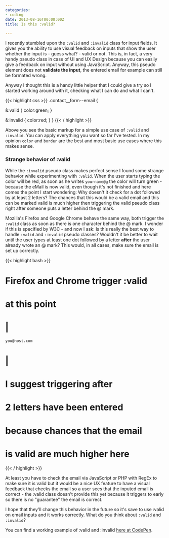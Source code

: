 ```yaml
---
categories:
- coding
date: 2013-08-16T00:00:00Z
title: Is this :valid?

---
```


I recently stumbled upon the `:valid` and `:invalid` class for input fields. It gives you the ability to use visual feedback on inputs that show the user whether the input is - guess what? - valid or not. This is, in fact, a very handy pseudo class in case of UI and UX Design because you can easily give a feedback on input without using JavaScript. Anyway, this pseudo element does not **validate the input**, the entered email for example can still be formated wrong. 

Anyway I thought this is a handy little helper that I could give a try so I started working around with it, checking what I can do and what I can't. 

{{< highlight css >}}
.contact__form--email {
 
  &:valid {
    color:green;
  }

  &:invalid {
    color:red;
  }
}
{{< / highlight >}}

Above you see the basic markup for a simple use case of `:valid` and `:invalid`. You can apply everything you want so far I've tested. In my opinion `color` and `border` are the best and most basic use cases where this makes sense.

### Strange behavior of :valid

While the `:invalid` pseudo class makes perfect sense I found some strange behavior while experimenting with `:valid`.
When the user starts typing the color will be red, as soon as he writes `yourname@g` the color will turn green - because the eMail is now valid, even though it's not finished and here comes the point I start wondering: Why doesn't it check for a dot followed by at least 2 letters? The chances that this would be a valid email and this can be marked valid is much higher then triggering the valid pseudo class right after someone puts a letter behind the @ mark.

Mozilla's Firefox and Google Chrome behave the same way, both trigger the `:valid` class as soon as there is one character behind the @ mark. I wonder if this is specified by W3C - and now I ask: Is this really the best way to handle `:valid` and `:invalid` pseudo classes? Wouldn't it be better to wait until the user types at least one dot followed by a letter **after** the user already wrote an @ mark? This would, in all cases, make sure the email is set up correctly.

{{< highlight bash >}}
# Firefox and Chrome trigger :valid 
# at this point
#       |
    you@host.com
#             | 
# I suggest triggering after 
# 2 letters have been entered
# because chances that the email
# is valid are much higher here
{{< / highlight >}}

At least you have to check the email via JavaScript or PHP with RegEx to make sure it is valid but it would be a nice UX feature to have a visual feedback that checks the email so a user sees that the inputed email is correct - the :valid class doesn't provide this yet because it triggers to early so there is no "guarantee" the email is correct.

I hope that they'll change this behavior in the future so it's save to use :valid on email inputs and it works correctly. What do you think about `:valid` and `:invalid`?

You can find a working example of :valid and :invalid [here at CodePen](http://codepen.io/kevingimbel/pen/jlhJg).
